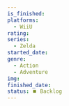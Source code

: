 ```yaml
---
is_finished:
platforms:
  - WiiU
rating:
series:
  - Zelda
started_date:
genre:
  - Action
  - Adventure
img:
finished_date:
status: ⏹️ Backlog
---
```

